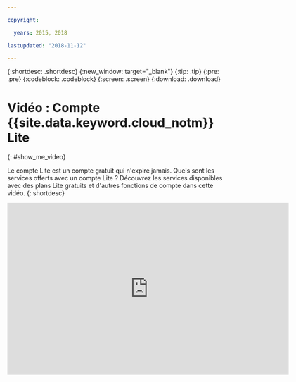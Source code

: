 ```yaml
---

copyright:

  years: 2015, 2018

lastupdated: "2018-11-12"

---
```


{:shortdesc: .shortdesc}
{:new_window: target="_blank"}
{:tip: .tip}
{:pre: .pre}
{:codeblock: .codeblock}
{:screen: .screen}
{:download: .download}

# Vidéo : Compte {{site.data.keyword.cloud_notm}} Lite
{: #show_me_video}

Le compte Lite est un compte gratuit qui n'expire jamais. Quels sont les services offerts avec un compte Lite ? Découvrez les services disponibles avec des plans Lite gratuits et d'autres fonctions de compte dans cette vidéo.
{: shortdesc}

<p>
  <div class="embed-responsive embed-responsive-16by9">
    <iframe class="embed-responsive-item" id="youtubeplayer" title="Compte IBM Cloud Lite" type="text/html" width="640" height="390" src="https://www.youtube.com/embed/0rMYXcbpHbI" frameborder="0" webkitallowfullscreen mozallowfullscreen allowfullscreen> </iframe>
  </div>
</p>

